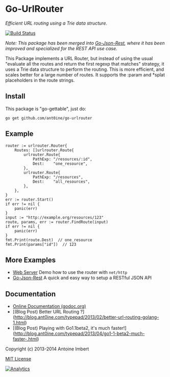 Go-UrlRouter
============

*Efficient URL routing using a Trie data structure.*

[![Build Status](https://travis-ci.org/ant0ine/go-urlrouter.png?branch=master)](https://travis-ci.org/ant0ine/go-urlrouter)

*Note: This package has been merged into [Go-Json-Rest](https://github.com/ant0ine/go-json-rest), where it has been improved and specialized for the REST API use case.*

This Package implements a URL Router, but instead of using the usual "evaluate all the routes and return the first regexp that matches"
strategy, it uses a Trie data structure to perform the routing. This is more efficient, and scales better for a large number of routes. It supports the :param and \*splat placeholders in the route strings.

Install
-------

This package is "go-gettable", just do:

    go get github.com/ant0ine/go-urlrouter

Example
-------

	router := urlrouter.Router{
		Routes: []urlrouter.Route{
			urlrouter.Route{
				PathExp: "/resources/:id",
				Dest:    "one_resource",
			},
			urlrouter.Route{
				PathExp: "/resources",
				Dest:    "all_resources",
			},
		},
	}
	err := router.Start()
	if err != nil {
		panic(err)
	}
	input := "http://example.org/resources/123"
	route, params, err := router.FindRoute(input)
	if err != nil {
		panic(err)
	}
	fmt.Print(route.Dest)  // one_resource
	fmt.Print(params["id"])  // 123


More Examples
-------------

- [Web Server](https://github.com/ant0ine/go-urlrouter/blob/master/examples/webserver/main.go) Demo how to use the router with `net/http`
- [Go-Json-Rest](https://github.com/ant0ine/go-json-rest) A quick and easy way to setup a RESTful JSON API

Documentation
-------------

- [Online Documentation (godoc.org)](http://godoc.org/github.com/ant0ine/go-urlrouter)
- [(Blog Post) Better URL Routing ?] (http://blog.ant0ine.com/typepad/2013/02/better-url-routing-golang-1.html)
- [(Blog Post) Playing with Go1.1beta2, it's much faster!] (http://blog.ant0ine.com/typepad/2013/04/go1-1-beta2-much-faster-.html)


Copyright (c) 2013-2014 Antoine Imbert

[MIT License](https://github.com/ant0ine/go-urlrouter/blob/master/LICENSE)

[![Analytics](https://ga-beacon.appspot.com/UA-309210-4/go-urlrouter/readme)](https://github.com/igrigorik/ga-beacon)
